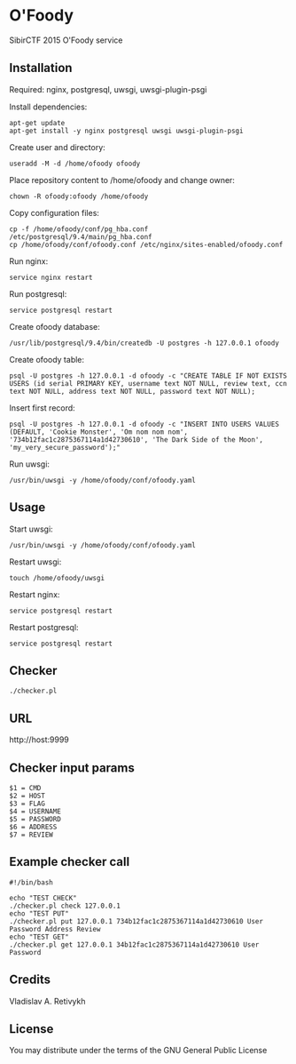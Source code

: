 O'Foody
=======

SibirCTF 2015 O'Foody service

Installation
------------

Required: nginx, postgresql, uwsgi, uwsgi-plugin-psgi

Install dependencies:
```
apt-get update
apt-get install -y nginx postgresql uwsgi uwsgi-plugin-psgi
```

Create user and directory:
```
useradd -M -d /home/ofoody ofoody
```

Place repository content to /home/ofoody and change owner:
```
chown -R ofoody:ofoody /home/ofoody
```

Copy configuration files:
```
cp -f /home/ofoody/conf/pg_hba.conf /etc/postgresql/9.4/main/pg_hba.conf
cp /home/ofoody/conf/ofoody.conf /etc/nginx/sites-enabled/ofoody.conf
```

Run nginx:
```
service nginx restart
```

Run postgresql:
```
service postgresql restart
```

Create ofoody database:
```
/usr/lib/postgresql/9.4/bin/createdb -U postgres -h 127.0.0.1 ofoody
```

Create ofoody table:
```
psql -U postgres -h 127.0.0.1 -d ofoody -c "CREATE TABLE IF NOT EXISTS USERS (id serial PRIMARY KEY, username text NOT NULL, review text, ccn text NOT NULL, address text NOT NULL, password text NOT NULL);
```

Insert first record:
```
psql -U postgres -h 127.0.0.1 -d ofoody -c "INSERT INTO USERS VALUES (DEFAULT, 'Cookie Monster', 'Om nom nom nom', '734b12fac1c2875367114a1d42730610', 'The Dark Side of the Moon', 'my_very_secure_password');"
```

Run uwsgi:
```
/usr/bin/uwsgi -y /home/ofoody/conf/ofoody.yaml
```

Usage
-----

Start uwsgi:
```
/usr/bin/uwsgi -y /home/ofoody/conf/ofoody.yaml
```

Restart uwsgi:
```
touch /home/ofoody/uwsgi
```

Restart nginx:
```
service postgresql restart
```

Restart postgresql:
```
service postgresql restart
```

Checker
-------

```
./checker.pl
```

URL
---

http://host:9999

Checker input params
--------------------

```
$1 = CMD
$2 = HOST
$3 = FLAG
$4 = USERNAME
$5 = PASSWORD
$6 = ADDRESS
$7 = REVIEW
```

Example checker call
--------------------

```
#!/bin/bash

echo "TEST CHECK"
./checker.pl check 127.0.0.1
echo "TEST PUT"
./checker.pl put 127.0.0.1 734b12fac1c2875367114a1d42730610 User Password Address Review
echo "TEST GET"
./checker.pl get 127.0.0.1 34b12fac1c2875367114a1d42730610 User Password
```

Credits
-------

Vladislav A. Retivykh

License
-------

You may distribute under the terms of the GNU General Public License
